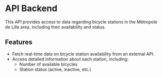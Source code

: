 # API Backend

This API provides access to data regarding bicycle stations in the Métropole de Lille area, including their availability and status.

## Features

- Fetch real-time data on bicycle station availability from an external API.
- Access detailed information about each station, including:
  - Number of available bicycles
  - Station status (active, inactive, etc.)
